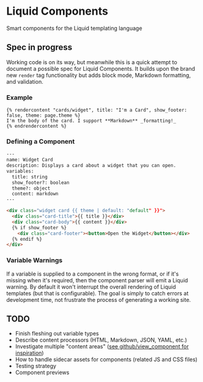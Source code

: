 # Liquid Components
Smart components for the Liquid templating language

## Spec in progress

Working code is on its way, but meanwhile this is a quick attempt to document a possible spec for Liquid Components. It builds upon the brand new `render` tag functionality but adds block mode, Markdown formatting, and validation.

### Example

```liquid
{% rendercontent "cards/widget", title: "I'm a Card", show_footer: false, theme: page.theme %}
I'm the body of the card. I support **Markdown** _formatting!_
{% endrendercontent %}
```

### Defining a Component

```html
---
name: Widget Card
description: Displays a card about a widget that you can open.
variables:
  title: string
  show_footer?: boolean
  theme?: object
  content: markdown
---

<div class="widget card {{ theme | default: "default" }}">
  <div class="card-title">{{ title }}</div>
  <div class="card-body">{{ content }}</div>
  {% if show_footer %}
    <div class="card-footer"><button>Open the Widget</button></div>
  {% endif %}
</div>
```

### Variable Warnings

If a variable is supplied to a component in the wrong format, or if it's missing when it's required, then the component parser will emit a Liquid warning. By default it won't interrupt the overall rendering of Liquid templates (but that is configurable). The goal is simply to catch errors at development time, not frustrate the process of generating a working site.

## TODO

* Finish fleshing out variable types
* Describe content processors (HTML, Markdown, JSON, YAML, etc.)
* Investigate multiple "content areas" ([see github/view_component for inspiration](https://github.com/github/view_component/blob/master/README.md#content-areas))
* How to handle sidecar assets for components (related JS and CSS files)
* Testing strategy
* Component previews
